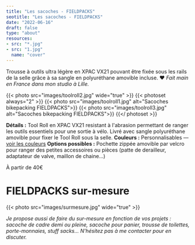 ```yaml
---
title: "Les sacoches - FIELDPACKS"
seotitle: "Les sacoches - FIELDPACKS"
date: "2022-06-16"
draft: false
type: "about"
resources:
- src: "*.jpg"
- src: "1.jpg"
  name: "cover"
---
```

Trousse à outils ultra légère en XPAC VX21 pouvant être fixée sous les rails de la selle grâce à sa sangle en polyuréthane amovible incluse.
♥ *Fait main en France dans mon studio à Lille.*

{{< photo src="images/toolroll2.jpg" wide="true" >}}
{{< photoset always="2" >}} {{< photo src="images/toolroll1.jpg" alt="Sacoches bikepacking FIELDPACKS">}} {{< photo src="images/toolroll3.jpg" alt="Sacoches bikepacking FIELDPACKS">}} {{</ photoset >}}

**Détails :** Tool Roll en XPAC VX21 resistant à l'abrasion permettant de ranger les outils essentiels pour une sortie à vélo. Livré avec sangle polyuréthane amovible pour fixer le Tool Roll sous la selle.
**Couleurs :**  Personnalisables — [voir les couleurs](https://fieldpacks.fr/informations-techniques)
**Options possibles :** Pochette zippée amovible par velcro pour ranger des petites accessoires ou pièces (patte de derailleur, adaptateur de valve, maillon de chaine...)

À partir de 40€

# FIELDPACKS sur-mesure

{{< photo src="images/surmesure.jpg" wide="true" >}}

*Je propose aussi de faire du sur-mesure en fonction de vos projets : sacoche de cadre demi ou pleine, sacoche pour panier, trousse de toilettes, porte-monnaies, stuff sacks... N'hésitez pas à me contacter pour en discuter.*
